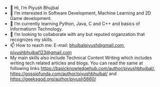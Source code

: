 - 👋 Hi, I’m Piyush Bhujbal
- 👀 I’m interested in Software Development, Machine Learning and 2D Game development.
- 🌱 I’m currently learning Python, Java, C and C++ and basics of Informationn Technology.
- 💞️ I’m looking to collaborate with any but reputed organzation that recognizes my skills.
- 📫 How to reach me: E-mail: bhujbalpiyush@gmail.com, piyushbhujbal123@gmail.com
- My main skills also include Technical Content Writing which includes writing tech related articles and blogs. You can read the same at
following links https://basicknowledgehub.com/author/piyushbhujbal/, https://gossipfunda.com/author/piyushbhujbal/ and https://geeksgod.org/author/piyush5660/

<!---
PiyushBL45t/PiyushBL45t is a ✨ special ✨ repository because its `README.md` (this file) appears on your GitHub profile.
You can click the Preview link to take a look at your changes.
--->
